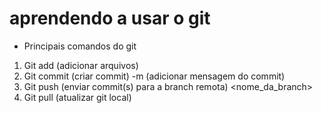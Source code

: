 # aprendendo a usar o git

- Principais comandos do git
1. Git add (adicionar arquivos)
2. Git commit (criar commit) -m (adicionar mensagem do commit)
3. Git push (enviar commit(s) para a branch remota) <nome_da_branch>
4. Git pull (atualizar git local)


